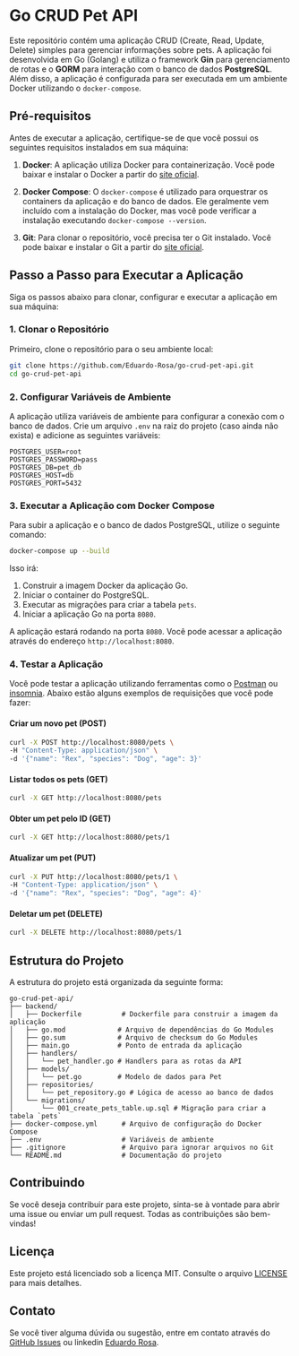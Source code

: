 # Go CRUD Pet API

Este repositório contém uma aplicação CRUD (Create, Read, Update, Delete) simples para gerenciar informações sobre pets. A aplicação foi desenvolvida em Go (Golang) e utiliza o framework **Gin** para gerenciamento de rotas e o **GORM** para interação com o banco de dados **PostgreSQL**. Além disso, a aplicação é configurada para ser executada em um ambiente Docker utilizando o `docker-compose`.

## Pré-requisitos

Antes de executar a aplicação, certifique-se de que você possui os seguintes requisitos instalados em sua máquina:

1. **Docker**: A aplicação utiliza Docker para containerização. Você pode baixar e instalar o Docker a partir do [site oficial](https://www.docker.com/).

2. **Docker Compose**: O `docker-compose` é utilizado para orquestrar os containers da aplicação e do banco de dados. Ele geralmente vem incluído com a instalação do Docker, mas você pode verificar a instalação executando `docker-compose --version`.

3. **Git**: Para clonar o repositório, você precisa ter o Git instalado. Você pode baixar e instalar o Git a partir do [site oficial](https://git-scm.com/).

## Passo a Passo para Executar a Aplicação

Siga os passos abaixo para clonar, configurar e executar a aplicação em sua máquina:

### 1. Clonar o Repositório

Primeiro, clone o repositório para o seu ambiente local:

```bash
git clone https://github.com/Eduardo-Rosa/go-crud-pet-api.git
cd go-crud-pet-api
```

### 2. Configurar Variáveis de Ambiente

A aplicação utiliza variáveis de ambiente para configurar a conexão com o banco de dados. Crie um arquivo `.env` na raiz do projeto (caso ainda não exista) e adicione as seguintes variáveis:

```env
POSTGRES_USER=root
POSTGRES_PASSWORD=pass
POSTGRES_DB=pet_db
POSTGRES_HOST=db
POSTGRES_PORT=5432
```

### 3. Executar a Aplicação com Docker Compose

Para subir a aplicação e o banco de dados PostgreSQL, utilize o seguinte comando:

```bash
docker-compose up --build
```

Isso irá:

1. Construir a imagem Docker da aplicação Go.
2. Iniciar o container do PostgreSQL.
3. Executar as migrações para criar a tabela `pets`.
4. Iniciar a aplicação Go na porta `8080`.

A aplicação estará rodando na porta `8080`. Você pode acessar a aplicação através do endereço `http://localhost:8080`.

### 4. Testar a Aplicação

Você pode testar a aplicação utilizando ferramentas como o [Postman](https://www.postman.com/) ou [insomnia](https://insomnia.rest/download). Abaixo estão alguns exemplos de requisições que você pode fazer:

#### Criar um novo pet (POST)

```bash
curl -X POST http://localhost:8080/pets \
-H "Content-Type: application/json" \
-d '{"name": "Rex", "species": "Dog", "age": 3}'
```

#### Listar todos os pets (GET)

```bash
curl -X GET http://localhost:8080/pets
```

#### Obter um pet pelo ID (GET)

```bash
curl -X GET http://localhost:8080/pets/1
```

#### Atualizar um pet (PUT)

```bash
curl -X PUT http://localhost:8080/pets/1 \
-H "Content-Type: application/json" \
-d '{"name": "Rex", "species": "Dog", "age": 4}'
```

#### Deletar um pet (DELETE)

```bash
curl -X DELETE http://localhost:8080/pets/1
```

## Estrutura do Projeto

A estrutura do projeto está organizada da seguinte forma:

```
go-crud-pet-api/
├── backend/
│   ├── Dockerfile          # Dockerfile para construir a imagem da aplicação
│   ├── go.mod             # Arquivo de dependências do Go Modules
│   ├── go.sum             # Arquivo de checksum do Go Modules
│   ├── main.go            # Ponto de entrada da aplicação
│   ├── handlers/
│   │   └── pet_handler.go # Handlers para as rotas da API
│   ├── models/
│   │   └── pet.go         # Modelo de dados para Pet
│   ├── repositories/
│   │   └── pet_repository.go # Lógica de acesso ao banco de dados
│   └── migrations/
│       └── 001_create_pets_table.up.sql # Migração para criar a tabela `pets`
├── docker-compose.yml      # Arquivo de configuração do Docker Compose
├── .env                    # Variáveis de ambiente
├── .gitignore              # Arquivo para ignorar arquivos no Git
└── README.md               # Documentação do projeto
```

## Contribuindo

Se você deseja contribuir para este projeto, sinta-se à vontade para abrir uma issue ou enviar um pull request. Todas as contribuições são bem-vindas!

## Licença

Este projeto está licenciado sob a licença MIT. Consulte o arquivo [LICENSE](LICENSE) para mais detalhes.

## Contato

Se você tiver alguma dúvida ou sugestão, entre em contato através do [GitHub Issues](https://github.com/Eduardo-Rosa/go-crud-pet-api/issues) ou linkedin [Eduardo Rosa](https://www.linkedin.com/in/eduardobetimrosa/).
